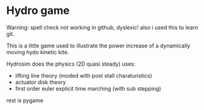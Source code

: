 # Hydro game
Warning: spell check not working in github, dyslexic! also i used this to learn git.

This is a little game used to illustrate the power increase of a dynamically moving hydo kinetic kite.

Hydrosim does the physics (2D quasi steady)
uses: 
- lifting line theory (moded with post stall charaturistics)
- actuator disk theory
- first order euler explicit time marching (with sub stepping)

rest is pygame
